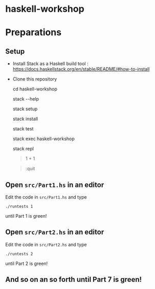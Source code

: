 # haskell-workshop

# Preparations

## Setup

- Install Stack as a Haskell build tool : https://docs.haskellstack.org/en/stable/README/#how-to-install

- Clone this repository

    cd haskell-workshop

    stack --help

    stack setup

    stack install

    stack test

    stack exec haskell-workshop

    stack repl

    > 1 + 1

    > :quit

## Open `src/Part1.hs` in an editor

Edit the code in `src/Part1.hs` and type 

    ./runtests 1

until Part 1 is green!

## Open `src/Part2.hs` in an editor

Edit the code in `src/Part2.hs` and type

    ./runtests 2
    
until Part 2 is green!

## And so on an so forth until Part 7 is green!

